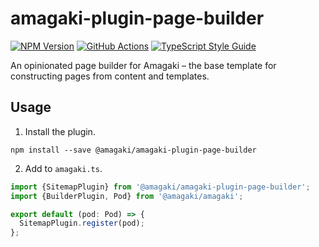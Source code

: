 # amagaki-plugin-page-builder

[![NPM Version][npm-image]][npm-url]
[![GitHub Actions][github-image]][github-url]
[![TypeScript Style Guide][gts-image]][gts-url]

An opinionated page builder for Amagaki – the base template for constructing
pages from content and templates.

## Usage

1. Install the plugin.

```shell
npm install --save @amagaki/amagaki-plugin-page-builder
```

2. Add to `amagaki.ts`.

```typescript
import {SitemapPlugin} from '@amagaki/amagaki-plugin-page-builder';
import {BuilderPlugin, Pod} from '@amagaki/amagaki';

export default (pod: Pod) => {
  SitemapPlugin.register(pod);
};
```

[github-image]: https://github.com/blinkk/amagaki-plugin-page-builder/workflows/Run%20tests/badge.svg
[github-url]: https://github.com/blinkk/amagaki-plugin-page-builder/actions
[npm-image]: https://img.shields.io/npm/v/@amagaki/amagaki-plugin-page-builder.svg
[npm-url]: https://npmjs.org/package/@amagaki/amagaki-plugin-page-builder
[gts-image]: https://img.shields.io/badge/code%20style-google-blueviolet.svg
[gts-url]: https://github.com/google/gts
